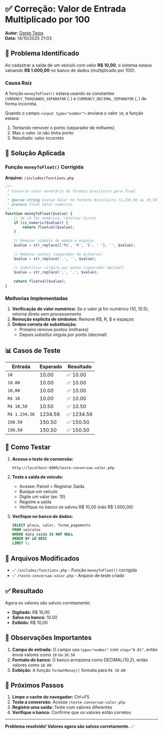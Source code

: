 # ✅ Correção: Valor de Entrada Multiplicado por 100

**Autor:** [Dante Testa](https://dantetesta.com.br)  
**Data:** 14/10/2025 21:03

## 🐛 Problema Identificado

Ao cadastrar a saída de um veículo com valor **R$ 10,00**, o sistema estava salvando **R$ 1.000,00** no banco de dados (multiplicado por 100).

### Causa Raiz

A função `moneyToFloat()` estava usando as constantes `CURRENCY_THOUSANDS_SEPARATOR` (`.`) e `CURRENCY_DECIMAL_SEPARATOR` (`,`) de forma incorreta.

Quando o campo `<input type="number">` enviava o valor `10`, a função estava:
1. Tentando remover o ponto (separador de milhares)
2. Mas o valor `10` não tinha ponto
3. Resultado: valor incorreto

## 🔧 Solução Aplicada

### Função `moneyToFloat()` Corrigida

**Arquivo:** `/includes/functions.php`

```php
/**
 * Converte valor monetário do formato brasileiro para float
 * 
 * @param string $value Valor no formato brasileiro (1.234,56 ou 10,50 ou 10)
 * @return float Valor numérico
 */
function moneyToFloat($value) {
    // Se já for numérico, retornar direto
    if (is_numeric($value)) {
        return floatval($value);
    }
    
    // Remover símbolo de moeda e espaços
    $value = str_replace(['R$', 'R', '$', ' '], '', $value);
    
    // Remover pontos (separador de milhares)
    $value = str_replace('.', '', $value);
    
    // Substituir vírgula por ponto (separador decimal)
    $value = str_replace(',', '.', $value);
    
    return floatval($value);
}
```

### Melhorias Implementadas

1. **Verificação de valor numérico:** Se o valor já for numérico (10, 10.5), retorna direto sem processamento
2. **Remoção explícita de símbolos:** Remove R$, R, $ e espaços
3. **Ordem correta de substituição:** 
   - Primeiro remove pontos (milhares)
   - Depois substitui vírgula por ponto (decimal)

## 📊 Casos de Teste

| Entrada | Esperado | Resultado |
|---------|----------|-----------|
| `10` | 10.00 | ✅ 10.00 |
| `10.00` | 10.00 | ✅ 10.00 |
| `10,00` | 10.00 | ✅ 10.00 |
| `R$ 10` | 10.00 | ✅ 10.00 |
| `R$ 10,50` | 10.50 | ✅ 10.50 |
| `R$ 1.234,56` | 1234.56 | ✅ 1234.56 |
| `150.50` | 150.50 | ✅ 150.50 |
| `150,50` | 150.50 | ✅ 150.50 |

## 🧪 Como Testar

1. **Acesse o teste de conversão:**
   ```
   http://localhost:9009/teste-conversao-valor.php
   ```

2. **Teste a saída de veículo:**
   - Acesse: Painel > Registrar Saída
   - Busque um veículo
   - Digite um valor (ex: 10)
   - Registre a saída
   - Verifique no banco se salvou R$ 10,00 (não R$ 1.000,00)

3. **Verifique no banco de dados:**
   ```sql
   SELECT placa, valor, forma_pagamento 
   FROM veiculos 
   WHERE data_saida IS NOT NULL 
   ORDER BY id DESC 
   LIMIT 5;
   ```

## 📝 Arquivos Modificados

- ✅ `/includes/functions.php` - Função `moneyToFloat()` corrigida
- ✅ `/teste-conversao-valor.php` - Arquivo de teste criado

## ✅ Resultado

Agora os valores são salvos corretamente:
- **Digitado:** R$ 10,00
- **Salvo no banco:** 10.00
- **Exibido:** R$ 10,00

## 🎯 Observações Importantes

1. **Campo de entrada:** O campo usa `type="number"` com `step="0.01"`, então envia valores como `10` ou `10.50`
2. **Formato do banco:** O banco armazena como DECIMAL(10,2), então valores como `10.00`
3. **Exibição:** A função `formatMoney()` formata para `R$ 10,00`

## 🔄 Próximos Passos

1. **Limpe o cache do navegador:** Ctrl+F5
2. **Teste a conversão:** Acesse `/teste-conversao-valor.php`
3. **Registre uma saída:** Teste com valores diferentes
4. **Verifique o banco:** Confirme que os valores estão corretos

---

**Problema resolvido! Valores agora são salvos corretamente.** ✅
